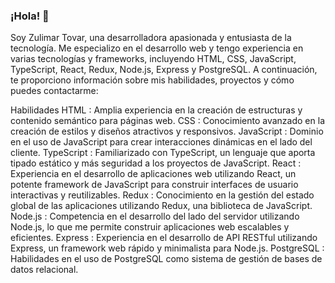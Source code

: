 
### ¡Hola! 👋 

Soy Zulimar Tovar, una desarrolladora apasionada y entusiasta de la tecnología. Me especializo en el desarrollo web y tengo experiencia en varias tecnologías y frameworks, incluyendo HTML, CSS, JavaScript, TypeScript, React, Redux, Node.js, Express y PostgreSQL. A continuación, te proporciono información sobre mis habilidades, proyectos y cómo puedes contactarme:

Habilidades
  HTML : Amplia experiencia en la creación de estructuras y contenido semántico para páginas web.
  CSS : Conocimiento avanzado en la creación de estilos y diseños atractivos y responsivos.
  JavaScript : Dominio en el uso de JavaScript para crear interacciones dinámicas en el lado del cliente.
  TypeScript : Familiarizado con TypeScript, un lenguaje que aporta tipado estático y más seguridad a los proyectos de JavaScript.
  React : Experiencia en el desarrollo de aplicaciones web utilizando React, un potente framework de JavaScript para construir interfaces de usuario interactivas y reutilizables.
  Redux : Conocimiento en la gestión del estado global de las aplicaciones utilizando Redux, una biblioteca de JavaScript.
  Node.js : Competencia en el desarrollo del lado del servidor utilizando Node.js, lo que me permite construir aplicaciones web escalables y eficientes.
  Express : Experiencia en el desarrollo de API RESTful utilizando Express, un framework web rápido y minimalista para Node.js.
  PostgreSQL : Habilidades en el uso de PostgreSQL como sistema de gestión de bases de datos relacional.

